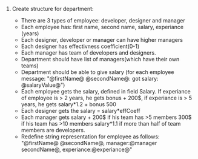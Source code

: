 1. Create structure for department:
    
    * There are 3 types of employee: developer, designer and manager
    * Each employee has: first name, second name, salary, experiance (years)
    * Each designer, developer or manager can have higher managers
    * Each designer has effectivness coefficient(0-1)
    * Each manager has team of developers and designers.
    * Department should have list of managers(which have their own teams)
    * Department should be able to give salary (for each employee message: "@firstName@ @secondName@: got salary: @salaryValue@")
    * Each employee gets the salary, defined in field Salary. If experiance of employee is > 2 years, he gets bonus + 200$, if experiance is > 5 years, he gets salary*1.2 + bonus 500
    * Each designer gets the salary = salary*effCoeff
    * Each manager gets salary +
        200$ if his team has >5 members
        300$ if his team has >10 members
        salary*1.1 if more than half of team members are developers.
    * Redefine string representation for employee as follows: "@firstName@ @secondName@, manager:@manager secondName@, experiance:@experiance@"

